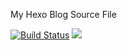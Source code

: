 My Hexo Blog Source File 

[![Build Status](https://travis-ci.com/cxyzzz/cxyzzz.github.io.svg?branch=hexo_source)](https://travis-ci.com/cxyzzz/cxyzzz.github.io)
[![](https://data.jsdelivr.com/v1/package/gh/cxyzzz/cxyzzz.github.io/badge)](https://www.jsdelivr.com/package/gh/cxyzzz/cxyzzz.github.io)